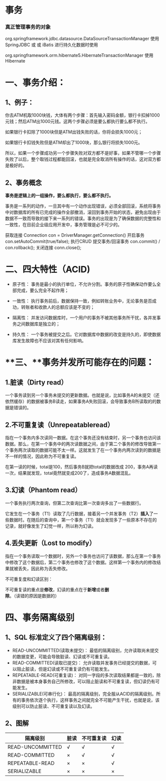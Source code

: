 # **事务**

### **真正管理事务的对象**

org.springframework.jdbc.datasource.DataSourceTransactionManager  	 使用 SpringJDBC 或 或 iBatis  进行持久化数据时使用

org.springframework.orm.hibernate5.HibernateTransactionManager       	使用Hibernate 

# **一、事务介绍：**

## **1、例子：**

你去ATM机取1000块钱，大体有两个步骤：首先输入密码金额，银行卡扣掉1000元钱；然后ATM出1000元钱。这两个步骤必须是要么都执行要么都不执行。

如果银行卡扣除了1000块但是ATM出钱失败的话，你将会损失1000元；

如果银行卡扣钱失败但是ATM却出了1000块，那么银行将损失1000元。

所以，如果一个步骤成功另一个步骤失败对双方都不是好事，如果不管哪一个步骤失败了以后，整个取钱过程都能回滚，也就是完全取消所有操作的话，这对双方都是极好的。

## **2、事务概念**

**事务是逻辑上的一组操作，要么都执行，要么都不执行。**

事务是一系列的动作，一旦其中有一个动作出现错误，必须全部回滚，系统将事务中对数据库的所有已完成的操作全部撤消，滚回到事务开始的状态，避免出现由于数据不一致而导致的接下来一系列的错误。事务的出现是为了确保数据的完整性和一致性，在目前企业级应用开发中，事务管理是必不可少的。

  获取连接 Connection con = DriverManager.getConnection()   开启事务con.setAutoCommit(true/false);   执行CRUD   提交事务/回滚事务 con.commit() / con.rollback();   关闭连接 conn.close();

# **二、四大特性（ACID)**

- 原子性： 事务是最小的执行单位，不允许分割。事务的原子性确保动作要么全部完成，要么完全不起作用；

- 一致性： 执行事务前后，数据保持一致，例如转账业务中，无论事务是否成功，转账者和收款人的总额应该是不变的；
- 隔离性： 并发访问数据库时，一个用户的事务不被其他事务所干扰，各并发事务之间数据库是独立的；
- 持久性： 一个事务被提交之后。它对数据库中数据的改变是持久的，即使数据库发生故障也不应该对其有任何影响。

# **三、****事务并发所可能存在的问题：**

## **1.脏读**（Dirty read）

一个事务读到另一个事务未提交的更新数据。也就是说，比如事务A的未提交（还依然缓存）的数据被事务B读走，如果事务A失败回滚，会导致事务B所读取的的数据是错误的。

## **2.不可重复读**（Unrepeatableread）

指在一个事务内多次读同一数据。在这个事务还没有结束时，另一个事务也访问该数据。那么，在第一个事务中的两次读数据之间，由于第二个事务的修改导致第一个事务两次读取的数据可能不太一样。这就发生了在一个事务内两次读到的数据是不一样的情况，因此称为不可重复读。

在第一读的时候，total是100，然后事务B就把total的数据改成 200，事务A再读一次，结果就发现，total竟然就变成200了，造成事务A数据混乱。

## **3.幻读**（Phantom read）

一个事务执行两次查询，但第二次查询比第一次查询多出了一些数据行。

它发生在一个事务（T1）读取了几行数据，接着另一个并发事务（T2）**插入**了一些数据时。在随后的查询中，第一个事务（T1）就会发现多了一些原本不存在的记录，就好像发生了幻觉一样，所以称为幻读。

## **4.丢失更新**（Lost to modify）

指在一个事务读取一个数据时，另外一个事务也访问了该数据，那么在第一个事务中修改了这个数据后，第二个事务也修改了这个数据。这样第一个事务内的修改结果就被丢失，因此称为丢失修改。

不可重复度和幻读区别：

不可重复读的重点是**修改**，幻读的重点在于**新增**或者**删除**。（读错的原因是数据的）

# **四、事务隔离级别**

## **1、SQL 标准定义了四个隔离级别：**

- READ-UNCOMMITTED(读取未提交)： 最低的隔离级别，允许读取尚未提交的数据变更，可能会导致脏读、幻读或不可重复读。
- READ-COMMITTED(读取已提交)： 允许读取并发事务已经提交的数据，可以阻止脏读，但是幻读或不可重复读仍有可能发生。
- REPEATABLE-READ(可重复读)： 对同一字段的多次读取结果都是一致的，除非数据是被本身事务自己所修改，可以阻止脏读和不可重复读，但幻读仍有可能发生。
- SERIALIZABLE(可串行化)： 最高的隔离级别，完全服从ACID的隔离级别。所有的事务依次逐个执行，这样事务之间就完全不可能产生干扰，也就是说，该级别可以防止脏读、不可重复读以及幻读。

## **2、图解**

| 隔离级别         | 脏读 | 不可重复读 | 幻读 |
| ---------------- | ---- | ---------- | ---- |
| READ-UNCOMMITTED | √    | √          | √    |
| READ-COMMITTED   | ×    | √          | √    |
| REPEATABLE-READ  | ×    | ×          | √    |
| SERIALIZABLE     | ×    | ×          | ×    |